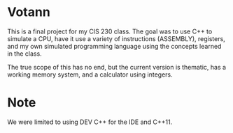 # Votann
This is a final project for my CIS 230 class. The goal was to use C++ to simulate a CPU,
have it use a variety of instructions (ASSEMBLY), registers, and my own simulated programming language
using the concepts learned in the class.

The true scope of this has no end, but the current version is thematic, has a working
memory system, and a calculator using integers.

# Note
We were limited to using DEV C++ for the IDE and C++11.
